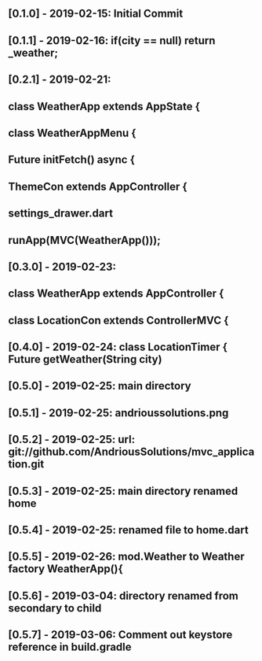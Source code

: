 ## [0.1.0] - 2019-02-15: Initial Commit
## [0.1.1] - 2019-02-16: if(city == null) return _weather;
## [0.2.1] - 2019-02-21: 
##                       class WeatherApp extends AppState { 
##                       class WeatherAppMenu {
##                       Future<void> initFetch() async {
##                       ThemeCon extends AppController {
##                       settings_drawer.dart
##                       runApp(MVC(WeatherApp()));
## [0.3.0] - 2019-02-23: 
##                       class WeatherApp extends AppController {
##                       class LocationCon extends ControllerMVC {
## [0.4.0] - 2019-02-24: class LocationTimer { Future<void> getWeather(String city)                     
## [0.5.0] - 2019-02-25: main directory                    
## [0.5.1] - 2019-02-25: andrioussolutions.png
## [0.5.2] - 2019-02-25: url: git://github.com/AndriousSolutions/mvc_application.git
## [0.5.3] - 2019-02-25: main directory renamed home
## [0.5.4] - 2019-02-25: renamed file to home.dart
## [0.5.5] - 2019-02-26: mod.Weather to Weather  factory WeatherApp(){
## [0.5.6] - 2019-03-04: directory renamed from secondary to child
## [0.5.7] - 2019-03-06: Comment out keystore reference in build.gradle
##